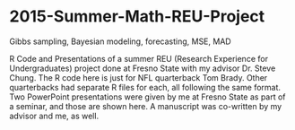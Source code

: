 # 2015-Summer-Math-REU-Project
Gibbs sampling, Bayesian modeling, forecasting, MSE, MAD

R Code and Presentations of a summer REU (Research Experience for Undergraduates) project done at Fresno State with my advisor Dr. Steve Chung. The R code here is just for NFL quarterback Tom Brady. Other quarterbacks had separate R files for each, all following the same format. Two PowerPoint presentations were given by me at Fresno State as part of a seminar, and those are shown here. A manuscript was co-written by my advisor and me, as well.
